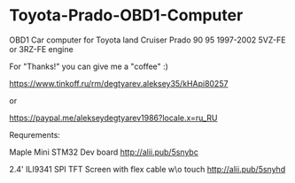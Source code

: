 # Toyota-Prado-OBD1-Computer
OBD1 Car computer for Toyota land Cruiser Prado 90 95 1997-2002 5VZ-FE or 3RZ-FE engine

For "Thanks!" you can give me a "coffee" :)

https://www.tinkoff.ru/rm/degtyarev.aleksey35/kHApi80257

or

https://paypal.me/alekseydegtyarev1986?locale.x=ru_RU

Requrements:

Maple Mini STM32 Dev board http://alii.pub/5snybc

2.4' ILI9341 SPI TFT Screen with flex cable w\o touch http://alii.pub/5snyhd
